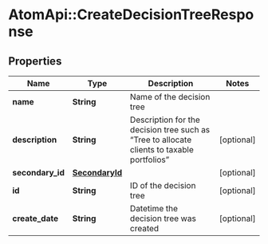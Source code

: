 # AtomApi::CreateDecisionTreeResponse

## Properties
Name | Type | Description | Notes
------------ | ------------- | ------------- | -------------
**name** | **String** | Name of the decision tree | 
**description** | **String** | Description for the decision tree such as “Tree to allocate clients to taxable portfolios” | [optional] 
**secondary_id** | [**SecondaryId**](SecondaryId.md) |  | [optional] 
**id** | **String** | ID of the decision tree | [optional] 
**create_date** | **String** | Datetime the decision tree was created | [optional] 


